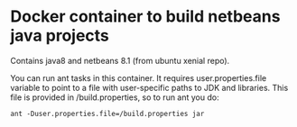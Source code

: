 # Docker container to build netbeans java projects

Contains java8 and netbeans 8.1 (from ubuntu xenial repo).

You can run ant tasks in this container. It requires user.properties.file variable to 
point to a file with user-specific paths to JDK and libraries. This file is provided in
/build.properties, so to run ant you do:

    ant -Duser.properties.file=/build.properties jar
